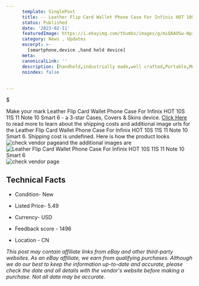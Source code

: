 ```yaml
---
      template: SinglePost
      title: -- Leather Flip Card Wallet Phone Case For Infinix HOT 10S 11S 11 Note 10  Smart 6
      status: Published
      date: '2023-02-11'
      featuredImage: https://i.ebayimg.com/thumbs/images/g/miQAAOSw-Npi0~qW/s-l225.jpg
      category: News , Updates
      excerpt: >-
        [smartphone,device ,hand held device]
      meta:
      canonicalLink: ''
      description: [handheld,industrially made,well crafted,Portable,Mobile,Compact,Convenient,Lightweight,Maneuverable,Man-portable,Miniature,Carriable,Hand-held,Light,Holdable,Transportable,Mobile device,Pocket-sized,On-the-go,Wireless,Cordless,Compact size,Convenient size, smartphone,device ,hand held device]
      noindex: false
      
        
---
```

$

Make your mark Leather Flip Card Wallet Phone Case For Infinix HOT 10S 11S 11 Note 10  Smart 6 - a 3-star Cases, Covers & Skins device. [Click Here](https://www.ebay.com/itm/325523861381?hash=item4bcabbef85%3Ag%3AmiQAAOSw-Npi0%7EqW&mkevt=1&mkcid=1&mkrid=711-53200-19255-0&campid=%253CePNCampaignId%253E&customid=%253CreferenceId%253E&toolid=10049) to read more to learn about the shipping costs and additional image urls for the Leather Flip Card Wallet Phone Case For Infinix HOT 10S 11S 11 Note 10  Smart 6. Shipping cost is undefined. Here is how the product looks ![check vendor page](https://i.ebayimg.com/thumbs/images/g/miQAAOSw-Npi0~qW/s-l225.jpg)and the additional images are![Leather Flip Card Wallet Phone Case For Infinix HOT 10S 11S 11 Note 10  Smart 6](https://i.ebayimg.com/images/g/miQAAOSw-Npi0~qW/s-l1600.jpg)![check vendor page](https://origin-galleryplus.ebayimg.com/ws/web/325523861381_2_0_1/225x225.jpg,https://origin-galleryplus.ebayimg.com/ws/web/325523861381_3_0_1/225x225.jpg,https://origin-galleryplus.ebayimg.com/ws/web/325523861381_4_0_1/225x225.jpg,https://origin-galleryplus.ebayimg.com/ws/web/325523861381_5_0_1/225x225.jpg,https://origin-galleryplus.ebayimg.com/ws/web/325523861381_6_0_1/225x225.jpg,https://origin-galleryplus.ebayimg.com/ws/web/325523861381_7_0_1/225x225.jpg,https://origin-galleryplus.ebayimg.com/ws/web/325523861381_8_0_1/225x225.jpg,https://origin-galleryplus.ebayimg.com/ws/web/325523861381_9_0_1/225x225.jpg,https://origin-galleryplus.ebayimg.com/ws/web/325523861381_10_0_1/225x225.jpg,https://origin-galleryplus.ebayimg.com/ws/web/325523861381_11_0_1/225x225.jpg)



 ## Technical Facts 



     
      

 - Condition- New 


      

 - Listed Price- 5.49 


      

 - Currency- USD 


      

 - Feedback score - 1496 


      

 - Location - CN 


      
      

 *_This post may contain affiliate links from eBay and other third-party websites. As an eBay affiliate, we earn from qualifying purchases. Although we do our best to keep the information up-to-date and accurate, please check the date and all details with the vendor's website before making a purchase. Not all data may be accurate._*






